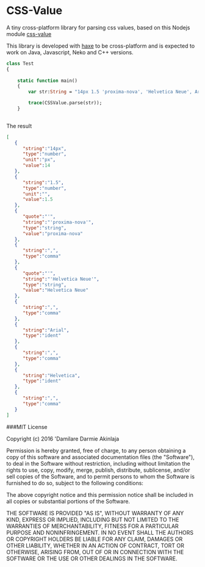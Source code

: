 # CSS-Value
A tiny cross-platform library for parsing css values, based on this Nodejs module [css-value](https://github.com/reworkcss/css-value)

This library is developed with [haxe](http://haxe.org) to be cross-platform and is expected to work on Java, Javascript, Neko and C++ versions.

```hx
class Test 
{
	
	static function main() 
	{
		var str:String = "14px 1.5 'proxima-nova', 'Helvetica Neue', Arial, Helvetica, sans-serif";

		trace(CSSValue.parse(str));
	}
	
```
The result

```json
[  
   {  
      "string":"14px",
      "type":"number",
      "unit":"px",
      "value":14
   },
   {  
      "string":"1.5",
      "type":"number",
      "unit":"",
      "value":1.5
   },
   {  
      "quote":"'",
      "string":"'proxima-nova'",
      "type":"string",
      "value":"proxima-nova"
   },
   {  
      "string":",",
      "type":"comma"
   },
   {  
      "quote":"'",
      "string":"'Helvetica Neue'",
      "type":"string",
      "value":"Helvetica Neue"
   },
   {  
      "string":",",
      "type":"comma"
   },
   {  
      "string":"Arial",
      "type":"ident"
   },
   {  
      "string":",",
      "type":"comma"
   },
   {  
      "string":"Helvetica",
      "type":"ident"
   },
   {  
      "string":",",
      "type":"comma"
   }
]

```

###MIT License

Copyright (c) 2016 'Damilare Darmie Akinlaja

Permission is hereby granted, free of charge, to any person obtaining a copy
of this software and associated documentation files (the "Software"), to deal
in the Software without restriction, including without limitation the rights
to use, copy, modify, merge, publish, distribute, sublicense, and/or sell
copies of the Software, and to permit persons to whom the Software is
furnished to do so, subject to the following conditions:

The above copyright notice and this permission notice shall be included in all
copies or substantial portions of the Software.

THE SOFTWARE IS PROVIDED "AS IS", WITHOUT WARRANTY OF ANY KIND, EXPRESS OR
IMPLIED, INCLUDING BUT NOT LIMITED TO THE WARRANTIES OF MERCHANTABILITY,
FITNESS FOR A PARTICULAR PURPOSE AND NONINFRINGEMENT. IN NO EVENT SHALL THE
AUTHORS OR COPYRIGHT HOLDERS BE LIABLE FOR ANY CLAIM, DAMAGES OR OTHER
LIABILITY, WHETHER IN AN ACTION OF CONTRACT, TORT OR OTHERWISE, ARISING FROM,
OUT OF OR IN CONNECTION WITH THE SOFTWARE OR THE USE OR OTHER DEALINGS IN THE
SOFTWARE.

